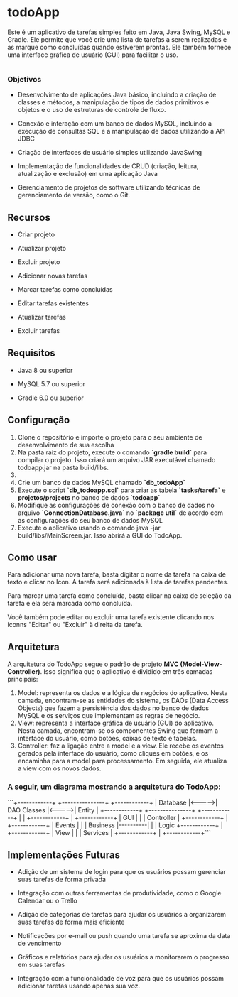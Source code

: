 <h1>todoApp</h1>
    <p>Este é um aplicativo de tarefas simples feito em Java, Java Swing, MySQL e Gradle. Ele permite que você crie uma lista de tarefas a serem realizadas e as marque como concluídas quando estiverem prontas. Ele também fornece uma interface gráfica de usuário (GUI) para facilitar o uso.</p>
   <img src="https://i.imgur.com/W2L0rA2.png" alt="">
    <h3>Objetivos</h3>
    <ul><li>Desenvolvimento de aplicações Java básico, incluindo a criação de classes e métodos, a manipulação de tipos de dados primitivos e objetos e o uso de estruturas de controle de fluxo.</ul></li>
    <ul><li>Conexão e interação com um banco de dados MySQL, incluindo a execução de consultas SQL e a manipulação de dados utilizando a API JDBC</ul></li>
    <ul><li>Criação de interfaces de usuário simples utilizando JavaSwing</ul></li>
    <ul><li>Implementação de funcionalidades de CRUD (criação, leitura, atualização e exclusão) em uma aplicação Java</ul></li>
    <ul><li>Gerenciamento de projetos de software utilizando técnicas de gerenciamento de versão, como o Git.</ul></li>
  <h2>Recursos</h2>
  <ul><li>Criar projeto</ul></li>
  <ul><li>Atualizar projeto</ul></li>
  <ul><li>Excluir projeto</ul></li>
    <ul><li>Adicionar novas tarefas</ul></li>
    <ul><li>Marcar tarefas como concluídas</ul></li>
    <ul><li>Editar tarefas existentes</ul></li>
    <ul><li>Atualizar tarefas</ul></li>
    <ul><li>Excluir tarefas</ul></li>
    <h2>Requisitos</h2>
    <ul><li>Java 8 ou superior</ul></li>
    <ul><li>MySQL 5.7 ou superior</ul></li>
    <ul><li>Gradle 6.0 ou superior</ul></li>
    <h2>Configuração</h2>
    <ol>
        <li>Clone o repositório e importe o projeto para o seu ambiente de desenvolvimento de sua escolha</li>
        <li>Na pasta raiz do projeto, execute o comando <strong>`gradle build`</strong> para compilar o projeto. Isso criará um arquivo JAR executável chamado todoapp.jar na pasta build/libs.<li>
        <li>Crie um banco de dados MySQL chamado <strong>`db_todoApp`</strong></li>
        <li>Execute o script <strong>`db_todoapp.sql`</strong> para criar as tabela <strong>`tasks/tarefa`</strong> e <strong>projetos/projects</strong> no banco de dados <strong>`todoapp`</strong></li>
        <li>Modifique as configurações de conexão com o banco de dados no arquivo <strong>`ConnectionDatabase.java`</strong> no <strong>`package util`</strong> de acordo com as configurações do seu banco de dados MySQL</li>
        <li>Execute o aplicativo usando o comando java -jar build/libs/MainScreen.jar. Isso abrirá a GUI do TodoApp.</li>
    </ol>
    <h2>Como usar</h2>
    <p>Para adicionar uma nova tarefa, basta digitar o nome da tarefa na caixa de texto e clicar no Icon. A tarefa será adicionada à lista de tarefas pendentes.</p>
    <p> </p>
    <p>Para marcar uma tarefa como concluída, basta clicar na caixa de seleção da tarefa e ela será marcada como concluída.</p>
    <p> </p>
    <p>Você também pode editar ou excluir uma tarefa existente clicando nos iconns "Editar" ou "Excluir" à direita da tarefa.</p>
    <h2>Arquitetura</h2>
    <p>A arquitetura do TodoApp segue o padrão de projeto <strong>MVC (Model-View-Controller)</strong>. Isso significa que o aplicativo é dividido em três camadas principais:</p>
    <ol>
        <li>Model: representa os dados e a lógica de negócios do aplicativo. Nesta camada, encontram-se as entidades do sistema, os DAOs (Data Access Objects) que fazem a persistência dos dados no banco de dados MySQL e os serviços que implementam as regras de negócio.</li>
        <li>View: representa a interface gráfica de usuário (GUI) do aplicativo. Nesta camada, encontram-se os componentes Swing que formam a interface do usuário, como botões, caixas de texto e tabelas.</li>
        <li>Controller: faz a ligação entre a model e a view. Ele recebe os eventos gerados pela interface do usuário, como cliques em botões, e os encaminha para a model para processamento. Em seguida, ele atualiza a view com os novos dados.</li>
    </ol>
    <h3>A seguir, um diagrama mostrando a arquitetura do TodoApp:</h3>
    ```+------------+       +---------------+       +------------+
|  Database  |<----->|  DAO Classes  |<----->| Entity  |
+------------+       +---------------+       +------------+
                              |
                              |
+------------+                |                +------------+
|  GUI       |                |                | Controller |
+------------+                |                +------------+
  |  Events  |                |                  |  Business
  |----------|                |                  |  Logic
+------------+                |                +------------+
|  View      |                |                |  Services  |
+------------+                |                +------------+```
    <h2>Implementações Futuras</h2>
<ul>
    <li>Adição de um sistema de login para que os usuários possam gerenciar suas tarefas de forma privada</li>
</ul> 
<ul>
    <li>Integração com outras ferramentas de produtividade, como o Google Calendar ou o Trello</li>
</ul>
<ul>
    <li>Adição de categorias de tarefas para ajudar os usuários a organizarem suas tarefas de forma mais eficiente</li>
</ul>
<ul>
    <li>Notificações por e-mail ou push quando uma tarefa se aproxima da data de vencimento </li>
</ul>
    <ul><li>Gráficos e relatórios para ajudar os usuários a monitorarem o progresso em suas tarefas</li>
</ul>
<ul>
    <li>Integração com a funcionalidade de voz para que os usuários possam adicionar tarefas usando apenas sua voz.</li>
</ul>
